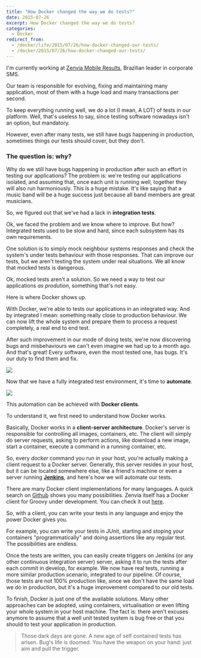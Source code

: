 ```yaml
---
title: "How Docker changed the way we do tests?"
date: 2015-07-26
excerpt: How Docker changed the way we do tests?
categories:
  - Docker
redirect_from:
  - /docker/life/2015/07/26/how-docker-changed-our-tests/
  - /docker/2015/07/26/how-docker-changed-our-tests/
---
```

I'm currently working at [Zenvia Mobile Results][zenvia], Brazilian leader in corporate SMS.

Our team is responsible for evolving, fixing and maintaining many application, most of them with a huge load and many transactions per second.

To keep everything running well, we do a lot (I mean, A LOT) of tests in our platform. Well, that's useless to say, since testing software nowadays isn't an option, but mandatory.

However, even after many tests, we still have bugs happening in production, sometimes things our tests should cover, but they don't.

### The question is: **why?**

Why do we still have bugs happening in production after such an effort in testing our applications? The problem is: we're testing our applications isolated, and assuming that, once each unit is running well, together they will also run harmoniously. This is a huge mistake. It's like saying that a music band will be a huge success just because all band members are great musicians.

So, we figured out that we've had a lack in **integration tests**.

Ok, we faced the problem and we know where to improve. But how?
Integrated tests used to be slow and hard, since each subsystem has its own requirements.

One solution is to simply mock neighbour systems responses and check the system's under tests behaviour with those responses. That can improve our tests, but we aren't testing the system under real situations. We all know that mocked tests is dangerous.

Ok, mocked tests aren't a solution. So we need a way to test our applications _as prodution_, something that's not easy.

Here is where Docker shows up.

With Docker, we're able to tests our applications in an integrated way. And by integrated I mean: something really close to production behaviour.
We can now lift the whole system and prepare them to process a request completely, a real end to end test.

After such improvement in our mode of doing tests, we're now discovering bugs and misbehaviours we can't even imagine we had up to a month ago.
And that's great! Every software, even the most tested one, has bugs. It's our duty to find them and fix.

![][find-you-kill-you]

Now that we have a fully integrated test environment, it's time to **automate**.

![][automate-all]

This automation can be achieved with **Docker clients**.

To understand it, we first need to understand how Docker works.

Basically, Docker works in a **client-server architecture**. Docker's server is responsible for controlling all images, containers, etc.
The client will simply do server requests, asking to perform actions, like download a new image, start a container, execute a command in a running container, etc.

So, every _docker_ command you run in your host, you're actually making a client request to a Docker server. Generally, this server resides in your host, but it can be located somewhere else, like a friend's machine or even a server running [**Jenkins**][jenkins], and here's how we will automate our tests.

There are many Docker client implementations for many languages. A quick search on [Github][docker-client-github-search] shows you many possibilities. Zenvia itself has a Docker client for Groovy under development. You can check it out [here][docker-komposer].

So, with a client, you can write your tests in any language and enjoy the power Docker gives you.

For example, you can write your tests in JUnit, starting and stoping your containers "programmatically" and doing assertions like any regular test. The possibilities are endless.

Once the tests are written, you can easily create triggers on Jenkins (or any other continuous integration server) server, asking it to run the tests after each commit in develop, for example.
We now have real tests, running a more similar production scenario, integrated to our pipeline.
Of course, those tests are not 100% production like, since we don't have the same load we do in production, but it's a huge improvement compared to our old tests.

To finish, Docker is just one of the available solutions. Many other approaches can be adopted, using containers, virtualisation or even lifting your whole system in your host machine. The fact is: there aren't excuses anymore to assume that a well unit tested system is bug free or that you should to test your application in production.

> Those dark days are gone.
> A new age of self contained tests has arisen.
> Bug's life is doomed.
> You have the weapon on your hand: just aim and pull the trigger.

[zenvia]: http://www.zenvia.com.br/en/
[find-you-kill-you]: {{site.url}}/assets/images/posts_images/find_you_kill_you.jpg
[automate-all]: {{site.url}}/assets/images/posts_images/automate_all_the_things.jpg
[jenkins]: https://jenkins-ci.org/
[docker-client-github-search]: https://github.com/search?utf8=%E2%9C%93&q=docker+client
[docker-komposer]: https://github.com/zenvia-mobile/docker-komposer
